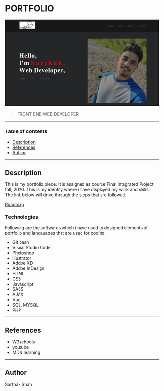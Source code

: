 # PORTFOLIO

![project image](images/readme.jpg)

> FRONT END WEB DEVELOPER
---
### Table of contents

- [Description](#description)
- [References](#references)
- [Author](#author)

---

## Description

This is my portfolio piece. It is assigned as course Final Integrated Project fall, 2020. This is my identity where i have displayed my work and skills. The link below will drive through the steps that are followed.  

[Roadmap](https://docs.google.com/document/d/1YL0Rwm_6ZIpF-uMk887ElBv_TaUnrZ1gJTBQC7985Xc/edit)

### Technologies 

Following are the softwares which i have used to designed elements of portfolio and langauages that are used for coding:

- Git bash
- Visual Studio Code
- Photoshop
- illustrator
- Adobe XD
- Adobe InDesign
- HTML
- CSS
- Javascript
- SASS
- AJAX
- Vue
- SQL, MYSQL
- PHP

---

## References
- W3schools
- youtube
- MDN learning

---

## Author

Sarthak Shah





